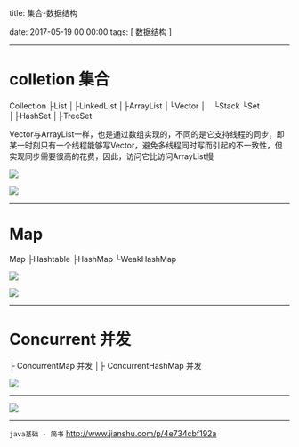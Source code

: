 title:  集合-数据结构


date: 2017-05-19 00:00:00
tags: [ 数据结构 ]



---

# colletion 集合
Collection
├List
│├LinkedList
│├ArrayList
│└Vector
│　└Stack
└Set
│├HashSet
│├TreeSet


Vector与ArrayList一样，也是通过数组实现的，不同的是它支持线程的同步，即某一时刻只有一个线程能够写Vector，避免多线程同时写而引起的不一致性，但实现同步需要很高的花费，因此，访问它比访问ArrayList慢



![]( http://7xnbs3.com1.z0.glb.clouddn.com/17-6-26/47993865.jpg)


![](http://7xnbs3.com1.z0.glb.clouddn.com/17-6-26/33139232.jpg)



---
# Map
Map
├Hashtable
├HashMap
└WeakHashMap


![]( http://7xnbs3.com1.z0.glb.clouddn.com/17-6-26/93117418.jpg)


![]( http://7xnbs3.com1.z0.glb.clouddn.com/17-6-26/17405961.jpg)



---

# Concurrent 并发
├ ConcurrentMap 并发
│├ ConcurrentHashMap  并发


![](http://7xnbs3.com1.z0.glb.clouddn.com/17-6-26/65851401.jpg)


---
![]( http://upload-images.jianshu.io/upload_images/1479978-eba64be1ecc7d6f5.png?imageMogr2/auto-orient/strip%7CimageView2/2/w/1240)


---
`java基础 - 简书`
http://www.jianshu.com/p/4e734cbf192a

 
